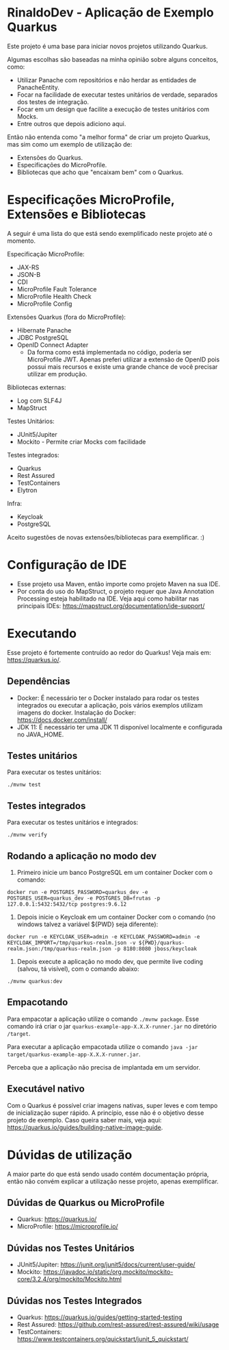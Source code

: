 # RinaldoDev - Aplicação de Exemplo Quarkus

Este projeto é uma base para iniciar novos projetos utilizando Quarkus.

Algumas escolhas são baseadas na minha opinião sobre alguns conceitos, como:

- Utilizar Panache com repositórios e não herdar as entidades de PanacheEntity.
- Focar na facilidade de executar testes unitários de verdade, separados dos testes de integração.
- Focar em um design que facilite a execução de testes unitários com Mocks.
- Entre outros que depois adiciono aqui.

Então não entenda como "a melhor forma" de criar um projeto Quarkus, mas sim como um exemplo de utilização de:

- Extensões do Quarkus.
- Especificações do MicroProfile.
- Bibliotecas que acho que "encaixam bem" com o Quarkus.

# Especificações MicroProfile, Extensões e Bibliotecas

A seguir é uma lista do que está sendo exemplificado neste projeto até o momento.

Especificação MicroProfile:
- JAX-RS
- JSON-B
- CDI
- MicroProfile Fault Tolerance
- MicroProfile Health Check
- MicroProfile Config

Extensões Quarkus (fora do MicroProfile):
- Hibernate Panache
- JDBC PostgreSQL
- OpenID Connect Adapter
	- Da forma como está implementada no código, poderia ser MicroProfile JWT. Apenas preferi utilizar a extensão de OpenID pois possui mais recursos e existe uma grande chance de você precisar utilizar em produção.

Bibliotecas externas:
- Log com SLF4J
- MapStruct

Testes Unitários:
- JUnit5/Jupiter
- Mockito - Permite criar Mocks com facilidade

Testes integrados:
- Quarkus 
- Rest Assured
- TestContainers
- Elytron

Infra:
- Keycloak
- PostgreSQL

Aceito sugestões de novas extensões/bibliotecas para exemplificar. :)

# Configuração de IDE

- Esse projeto usa Maven, então importe como projeto Maven na sua IDE.
- Por conta do uso do MapStruct, o projeto requer que Java Annotation Processing esteja habilitado na IDE. Veja aqui como habilitar nas principais IDEs: https://mapstruct.org/documentation/ide-support/

# Executando

Esse projeto é fortemente contruído ao redor do Quarkus! Veja mais em: https://quarkus.io/.

## Dependências

- Docker: É necessário ter o Docker instalado para rodar os testes integrados ou executar a aplicação, pois vários exemplos utilizam imagens do docker. Instalação do Docker: https://docs.docker.com/install/
- JDK 11: É necessário ter uma JDK 11 disponível localmente e configurada no JAVA_HOME.

## Testes unitários

Para executar os testes unitários:
```
./mvnw test
```

## Testes integrados

Para executar os testes unitários e integrados:
```
./mvnw verify
```

## Rodando a aplicação no modo dev

1. Primeiro inicie um banco PostgreSQL em um container Docker com o comando:
```
docker run -e POSTGRES_PASSWORD=quarkus_dev -e POSTGRES_USER=quarkus_dev -e POSTGRES_DB=frutas -p 127.0.0.1:5432:5432/tcp postgres:9.6.12
```

1. Depois inicie o Keycloak em um container Docker com o comando (no windows talvez a variável ${PWD} seja diferente):
```
docker run -e KEYCLOAK_USER=admin -e KEYCLOAK_PASSWORD=admin -e KEYCLOAK_IMPORT=/tmp/quarkus-realm.json -v ${PWD}/quarkus-realm.json:/tmp/quarkus-realm.json -p 8180:8080 jboss/keycloak
```

1. Depois execute a aplicação no modo dev, que permite live coding (salvou, tá visível), com o comando abaixo:
```
./mvnw quarkus:dev
```

## Empacotando

Para empacotar a aplicação utilize o comando `./mvnw package`.
Esse comando irá criar o jar `quarkus-example-app-X.X.X-runner.jar` no diretório `/target`.

Para executar a aplicação empacotada utilize o comando `java -jar target/quarkus-example-app-X.X.X-runner.jar`.

Perceba que a aplicação não precisa de implantada em um servidor.

## Executável nativo

Com o Quarkus é possível criar imagens nativas, super leves e com tempo de inicialização super rápido. 
A princípio, esse não é o objetivo desse projeto de exemplo. Caso queira saber mais, veja aqui: https://quarkus.io/guides/building-native-image-guide.

# Dúvidas de utilização

A maior parte do que está sendo usado contém documentação própria, então não convém explicar a utilização nesse projeto, apenas exemplificar.

## Dúvidas de Quarkus ou MicroProfile

- Quarkus: https://quarkus.io/
- MicroProfile: https://microprofile.io/

## Dúvidas nos Testes Unitários

- JUnit5/Jupiter: https://junit.org/junit5/docs/current/user-guide/
- Mockito: https://javadoc.io/static/org.mockito/mockito-core/3.2.4/org/mockito/Mockito.html

## Dúvidas nos Testes Integrados

- Quarkus: https://quarkus.io/guides/getting-started-testing
- Rest Assured: https://github.com/rest-assured/rest-assured/wiki/usage
- TestContainers: https://www.testcontainers.org/quickstart/junit_5_quickstart/
